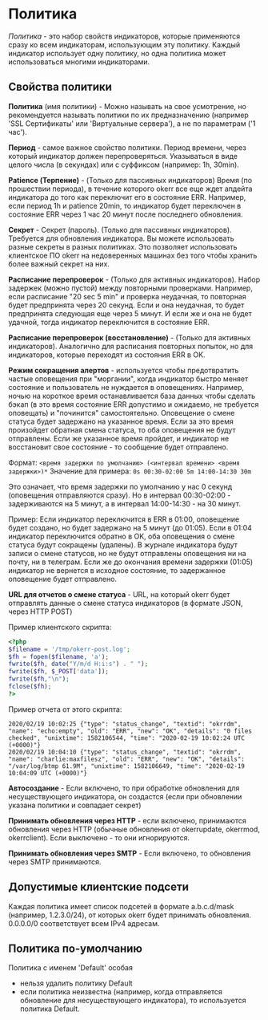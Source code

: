 # Политика

*Политика* - это набор свойств индикаторов, которые применяются сразу ко всем индикаторам, использующим эту политику. Каждый индикатор использует одну политику, но одна политика может использоваться многими индикаторами.

## Свойства политики

**Политика** (имя политики) - Можно называть на свое усмотрение, но рекомендуется называть политики по их предназначению (например 'SSL Сертификаты' или 'Виртуальные сервера'), а не по параметрам ('1 час').

**Период** - самое важное свойство политики. Период времени, через который индикатор должен перепроверяться. Указываться в виде целого числа (в секундах) или с суффиксом (например: 1h, 30min).

**Patience (Терпение)** - (Только для пассивных индикаторов) Время (по прошествии периода), в течение которого okerr все еще ждет апдейта индикатора до того как переключит его в состояние ERR. Например, если период 1h и patience 20min, то индикатор будет переключен в состояние ERR через 1 час 20 минут после последнего обновления.

**Секрет** - Секрет (пароль). (Только для пассивных индикаторов). Требуется для обновления индикатора. Вы можете использовать разные секреты в разных политиках. Это позволяет использовать клиентское ПО okerr на недоверенных машинах без того чтобы хранить более важный секрет на них.

**Расписание перепроверок** - (Только для активных индикаторов). Набор задержек (можно пустой) между повторными проверками. Например, если расписание "20 sec 5 min" и проверка неудачная, то повторная будет предпринята через 20 секунд. Если и она неудачная, то будет предпринята следующая еще через 5 минут. И если же и она не будет удачной, тогда индикатор переключится в состояние ERR.

**Расписание перепроверок (восстановление)** - (Только для активных индикаторов). Аналогично для расписания повторных попыток, но для индикаторов, которые переходят из состояния ERR в OK.

**Режим сокращения алертов** - используется чтобы предотвратить частые оповещения при "моргании", когда индикатор быстро меняет состояние и пользователь не нуждается в оповещениях. Например, ночью на короткое время останавливается база данных чтобы сделать бэкап (в это время состояние ERR допустимо и ожидаемо, не требуется оповещать) и "починится" самостоятельно. Оповещение о смене статуса будет задержано на указанное время. Если за это время произойдет обратная смена статуса, то оба оповещения не будут отправлены. Если же указанное время пройдет, и индикатор не восстановит свое состояние - то сообщение будет отправлено.

Формат: `<время задержки по умолчанию> (<интервал времени> <время задержки>)*`
Значение для примера: `0s 00:30-02:00 5m 14:00-14:30 30m`

Это означает, что время задержки по умолчанию у нас 0 секунд (оповещения отправляются сразу). Но в интервал 00:30-02:00  - задерживаются на 5 минут, а в интервал  14:00-14:30 - на 30 минут.

Пример: Если индикатор переключится в ERR в 01:00, оповещение будет создано, но будет задержано на 5 минут (до 01:05). Если в 01:04 индикатор переключится обратно в OK, оба оповещения о смене статуса будут сокращены (удалены). В журнале индикатора будут записи о смене статусов, но не будут отправлены оповещения ни на почту, ни в телеграм. Если же до окончания времени задержки (01:05) индикатор не вернется в исходное состояние, то задержанное оповещение будет отправлено.


**URL для отчетов о смене статуса** - URL, на который okerr будет отправлять данные о смене статуса индикаторов (в формате JSON, через HTTP POST)

Пример клиентского скрипта:
```php
<?php
$filename = '/tmp/okerr-post.log';
$fh = fopen($filename, 'a');
fwrite($fh, date("Y/m/d H:i:s") . " ");
fwrite($fh, $_POST['data']);
fwrite($fh,"\n");
fclose($fh);
?>
```

Пример отчета от этого скрипта:
```
2020/02/19 10:02:25 {"type": "status_change", "textid": "okrrdm", "name": "echo:empty", "old": "ERR", "new": "OK", "details": "0 files checked", "unixtime": 1582106544, "time": "2020-02-19 10:02:24 UTC (+0000)"}
2020/02/19 10:04:10 {"type": "status_change", "textid": "okrrdm", "name": "charlie:maxfilesz", "old": "ERR", "new": "OK", "details": "/var/log/btmp 61.9M", "unixtime": 1582106649, "time": "2020-02-19 10:04:09 UTC (+0000)"}
```

**Автосоздание** - Если включено, то при обработке обновления для несуществующего индикатора, он создастся (если при обновлении указана политики и совпадает секрет)

**Принимать обновления через HTTP** - если включено, принимаются обновления через HTTP (обычные обновления от okerrupdate, okerrmod, okerrclient). Если выключено - то они игнорируются.

**Принимать обновления через SMTP** - Если включено, то обновления через SMTP принимаются.

## Допустимые клиентские подсети
Каждая политика имеет список подсетей в формате a.b.c.d/mask (например, 1.2.3.0/24), от которых okerr будет принимать обновления. 0.0.0.0/0 соответствует всем IPv4 адресам.

## Политика по-умолчанию
Политика с именем 'Default' особая
- нельзя удалить политику Default
- если политика неизвестна (например, когда отправляется обновление для несуществующего индикатора), то используется политика Default.